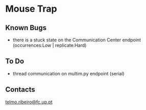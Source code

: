 # Mouse Trap

## Known Bugs
- there is a stuck state on the Communication Center endpoint (occurrences:Low | replicate:Hard)

## To Do
- thread communication on multim.py endpoint (serial)

## Contacts
telmo.ribeiro@fc.up.pt